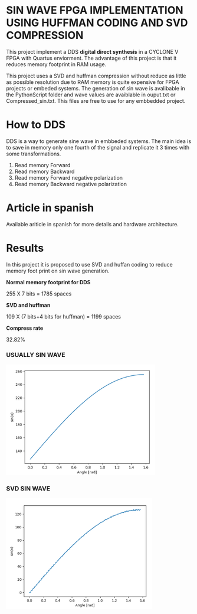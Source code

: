 
# SIN WAVE FPGA IMPLEMENTATION USING HUFFMAN CODING AND SVD COMPRESSION

This project implement a DDS **digital direct synthesis** in a CYCLONE V FPGA with Quartus enviorment.
The advantage of this project is that it reduces memory footprint in RAM usage.

This project uses a SVD and huffman compression without reduce as little as possible resolution due to RAM memory is quite expensive for FPGA projects or embeded systems. The generation of sin wave is avalibable in the PythonScript folder and wave values are avaiblable in ouput.txt or Compressed_sin.txt. This files are free to use for any embbedded project. 

# How to DDS

DDS is a  way to generate sine wave in embbeded systems. The main idea is to save in memory only one fourth of the signal and replicate it 3 times with some transformations. 

1. Read memory Forward 
2. Read memory Backward 
3. Read memory Forward negative polarization 
4. Read memory Backward negative polarization

# Article in spanish
Available ariticle in spanish for more details and hardware architecture. 

# Results 
In this project it is proposed to use SVD and huffan coding to reduce memory foot print on sin wave generation. 

**Normal memory footprint for DDS**

255 X 7 bits  = 1785 spaces

**SVD and huffman**

109 X (7 bits+4 bits for huffman) = 1199 spaces

**Compress rate**

32.82%

### USUALLY SIN WAVE
<img src="Reporte/PythonGenerated.png" alt="alt text" title="image Title" height="300"/>

### SVD SIN WAVE
<img src="Reporte/SVDcompressed.png" alt="alt text" title="image Title" height="300"/>

